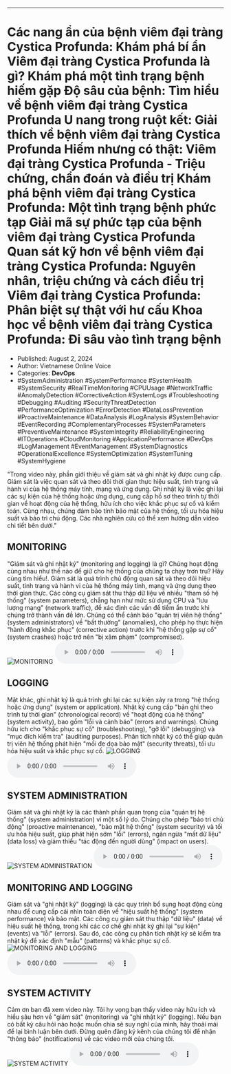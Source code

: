 
---

# Các nang ẩn của bệnh viêm đại tràng Cystica Profunda: Khám phá bí ẩn Viêm đại tràng Cystica Profunda là gì? Khám phá một tình trạng bệnh hiếm gặp Độ sâu của bệnh: Tìm hiểu về bệnh viêm đại tràng Cystica Profunda U nang trong ruột kết: Giải thích về bệnh viêm đại tràng Cystica Profunda Hiếm nhưng có thật: Viêm đại tràng Cystica Profunda - Triệu chứng, chẩn đoán và điều trị Khám phá bệnh viêm đại tràng Cystica Profunda: Một tình trạng bệnh phức tạp Giải mã sự phức tạp của bệnh viêm đại tràng Cystica Profunda Quan sát kỹ hơn về bệnh viêm đại tràng Cystica Profunda: Nguyên nhân, triệu chứng và cách điều trị Viêm đại tràng Cystica Profunda: Phân biệt sự thật với hư cấu Khoa học về bệnh viêm đại tràng Cystica Profunda: Đi sâu vào tình trạng bệnh

- Published: August 2, 2024
- Author: Vietnamese Online Voice
- Categories: **DevOps**
- #SystemAdministration #SystemPerformance #SystemHealth #SystemSecurity #RealTimeMonitoring #CPUUsage #NetworkTraffic #AnomalyDetection #CorrectiveAction #SystemLogs #Troubleshooting #Debugging #Auditing #SecurityThreatDetection #PerformanceOptimization #ErrorDetection #DataLossPrevention #ProactiveMaintenance #DataAnalysis #LogAnalysis #SystemBehavior #EventRecording #ComplementaryProcesses #SystemParameters #PreventiveMaintenance #SystemIntegrity #ReliabilityEngineering #ITOperations #CloudMonitoring #ApplicationPerformance #DevOps #LogManagement #EventManagement #SystemDiagnostics #OperationalExcellence #SystemOptimization #SystemTuning #SystemHygiene

"Trong video này, phần giới thiệu về giám sát và ghi nhật ký được cung cấp. Giám sát là việc quan sát và theo dõi thời gian thực hiệu suất, tình trạng và hành vi của hệ thống máy tính, mạng và ứng dụng. Ghi nhật ký là việc ghi lại các sự kiện của hệ thống hoặc ứng dụng, cung cấp hồ sơ theo trình tự thời gian về hoạt động của hệ thống, hữu ích cho việc khắc phục sự cố và kiểm toán. Cùng nhau, chúng đảm bảo tính bảo mật của hệ thống, tối ưu hóa hiệu suất và bảo trì chủ động. Các nhà nghiên cứu có thể xem hướng dẫn video chi tiết bên dưới."


## MONITORING

"Giám sát và ghi nhật ký" (monitoring and logging) là gì? Chúng hoạt động cùng nhau như thế nào để giữ cho hệ thống của chúng ta chạy trơn tru? Hãy cùng tìm hiểu!. Giám sát là quá trình chủ động quan sát và theo dõi hiệu suất, tình trạng và hành vi của hệ thống máy tính, mạng và ứng dụng theo thời gian thực. Các công cụ giám sát thu thập dữ liệu về nhiều "tham số hệ thống" (system parameters), chẳng hạn như mức sử dụng CPU và "lưu lượng mạng" (network traffic), để xác định các vấn đề tiềm ẩn trước khi chúng trở thành vấn đề lớn. Chúng có thể cảnh báo "quản trị viên hệ thống" (system administrators) về "bất thường" (anomalies), cho phép họ thực hiện "hành động khắc phục" (corrective action) trước khi "hệ thống gặp sự cố" (system crashes) hoặc trở nên "bị xâm phạm" (compromised).
![MONITORING](https://http-archiver-apis-production-80.schnworks.com/storage/images/transitions/2024-08-02/transition-18567725894-Montserrat-ExtraBold-004895.jpg)
<audio controls>
    <source src="https://http-archiver-apis-production-80.schnworks.com/storage/storage/audio/file-61719970398.mp3" type="audio/mpeg">
</audio>



## LOGGING

Mặt khác, ghi nhật ký là quá trình ghi lại các sự kiện xảy ra trong "hệ thống hoặc ứng dụng" (system or application). Nhật ký cung cấp "bản ghi theo trình tự thời gian" (chronological record) về "hoạt động của hệ thống" (system activity), bao gồm "lỗi và cảnh báo" (errors and warnings). Chúng hữu ích cho "khắc phục sự cố" (troubleshooting), "gỡ lỗi" (debugging) và "mục đích kiểm tra" (auditing purposes). Phân tích nhật ký có thể giúp quản trị viên hệ thống phát hiện "mối đe dọa bảo mật" (security threats), tối ưu hóa hiệu suất và khắc phục sự cố.
![LOGGING](https://http-archiver-apis-production-80.schnworks.com/storage/images/transitions/2024-08-02/transition-18931769422-Montserrat-SemiBold-880E4F.jpg)
<audio controls>
    <source src="https://http-archiver-apis-production-80.schnworks.com/storage/storage/audio/file-30994663443.mp3" type="audio/mpeg">
</audio>



## SYSTEM ADMINISTRATION

Giám sát và ghi nhật ký là các thành phần quan trọng của "quản trị hệ thống" (system administration) vì một số lý do. Chúng cho phép "bảo trì chủ động" (proactive maintenance), "bảo mật hệ thống" (system security) và tối ưu hóa hiệu suất, giúp phát hiện sớm "lỗi" (errors), ngăn ngừa "mất dữ liệu" (data loss) và giảm thiểu "tác động đến người dùng" (impact on users).
![SYSTEM ADMINISTRATION](https://http-archiver-apis-production-80.schnworks.com/storage/images/transitions/2024-08-02/transition--13220934598-Montserrat-SemiBold-4A148C.jpg)
<audio controls>
    <source src="https://http-archiver-apis-production-80.schnworks.com/storage/storage/audio/file-8420026461.mp3" type="audio/mpeg">
</audio>



## MONITORING AND LOGGING

Giám sát và "ghi nhật ký" (logging) là các quy trình bổ sung hoạt động cùng nhau để cung cấp cái nhìn toàn diện về "hiệu suất hệ thống" (system performance) và bảo mật. Các công cụ giám sát thu thập "dữ liệu" (data) về hiệu suất hệ thống, trong khi các cơ chế ghi nhật ký ghi lại "sự kiện" (events) và "lỗi" (errors). Sau đó, các công cụ phân tích nhật ký sẽ kiểm tra nhật ký để xác định "mẫu" (patterns) và khắc phục sự cố.
![MONITORING AND LOGGING](https://http-archiver-apis-production-80.schnworks.com/storage/images/transitions/2024-08-02/transition--24089065783-Montserrat-Medium-880E4F.jpg)
<audio controls>
    <source src="https://http-archiver-apis-production-80.schnworks.com/storage/storage/audio/file-2311112508.mp3" type="audio/mpeg">
</audio>



## SYSTEM ACTIVITY

Cảm ơn bạn đã xem video này. Tôi hy vọng bạn thấy video này hữu ích và hiểu sâu hơn về "giám sát" (monitoring) và "ghi nhật ký" (logging). Nếu bạn có bất kỳ câu hỏi nào hoặc muốn chia sẻ suy nghĩ của mình, hãy thoải mái để lại bình luận bên dưới. Đừng quên đăng ký kênh của chúng tôi để nhận "thông báo" (notifications) về các video mới của chúng tôi.
![SYSTEM ACTIVITY](https://http-archiver-apis-production-80.schnworks.com/storage/images/transitions/2024-08-02/transition--2587430139-Montserrat-Thin-283593.jpg)
<audio controls>
    <source src="https://http-archiver-apis-production-80.schnworks.com/storage/storage/audio/file-37541041708.mp3" type="audio/mpeg">
</audio>


